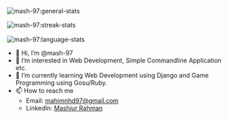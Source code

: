 <p>&nbsp;<img align="center" src="https://github-readme-stats.vercel.app/api?username=mash-97&theme=shades-of-purple&show_icons=true&hide_border=true&count_private=true" alt="mash-97:general-stats" /></p>
<p>&nbsp;<img align="center" src="https://github-readme-streak-stats.herokuapp.com/?user=mash-97&theme=shades-of-purple&hide_border=true" alt="mash-97:streak-stats" /></p>
<p>&nbsp;<img align="center" src="https://github-readme-stats.vercel.app/api/top-langs/?username=mash-97&theme=shades-of-purple&show_icons=true&hide_border=true&layout=compact" alt="mash-97:language-stats" /></p>
  
- 👋 Hi, I’m @mash-97
- 👀 I’m interested in Web Development, Simple Commandline Application etc.
- 🌱 I’m currently learning Web Development using Django and Game Programming using Gosu/Ruby.
- 📫 How to reach me
  - Email: mahimnhd97@gmail.com
  - LinkedIn: [Mashiur Rahman](https://www.linkedin.com/in/mashiur-rahman-a18753181)

<!---
mash-97/mash-97 is a ✨ special ✨ repository because its `README.md` (this file) appears on your GitHub profile.
You can click the Preview link to take a look at your changes.
--->
